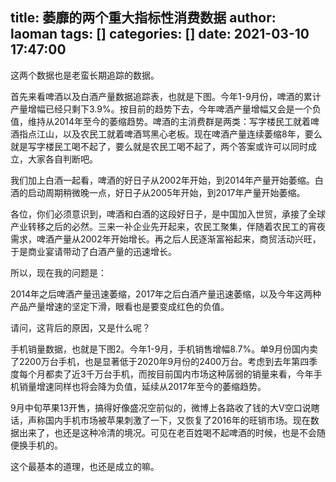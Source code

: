 title: 萎靡的两个重大指标性消费数据
author: laoman
tags: []
categories: []
date: 2021-03-10 17:47:00
---
这两个数据也是老蛮长期追踪的数据。
<!-- more-->


首先来看啤酒以及白酒产量数据追踪表，也就是下图。今年1-9月份，啤酒的累计产量增幅已经只剩下3.9%。按目前的趋势下去，今年啤酒产量增幅又会是一个负值，维持从2014年至今的萎缩趋势。啤酒的主消费群是两类：写字楼民工就着啤酒指点江山，以及农民工就着啤酒骂黑心老板。现在啤酒产量连续萎缩8年，要么就是写字楼民工喝不起了，要么就是农民工喝不起了，两个答案或许可以同时成立，大家各自判断吧。



我们加上白酒一起看，啤酒的好日子从2002年开始，到2014年产量开始萎缩。白酒的启动周期稍微晚一点，好日子从2005年开始，到2017年产量开始萎缩。







各位，你们必须意识到，啤酒和白酒的这段好日子，是中国加入世贸，承接了全球产业转移之后的必然。三来一补企业先开起来，农民工聚集，伴随着农民工的宵夜需求，啤酒产量从2002年开始增长。再之后人民逐渐富裕起来，商贸活动兴旺，于是商业宴请带动了白酒产量的迅速增长。


所以，现在我的问题是：

2014年之后啤酒产量迅速萎缩，2017年之后白酒产量迅速萎缩，以及今年这两种产品产量增速的坚定下滑，眼看也是要变成红色的负值。

请问，这背后的原因，又是什么呢？


手机销量数据，也就是下图2。今年1-9月，手机销售增幅8.7%。单9月份国内卖了2200万台手机，也是显著低于2020年9月份的2400万台。考虑到去年第四季度每个月都卖了近3千万台手机，而按目前国内市场这种孱弱的销量来看，今年手机销量增速同样也将会降为负值，延续从2017年至今的萎缩趋势。






9月中旬苹果13开售，搞得好像盛况空前似的，微博上各路收了钱的大V空口说瞎话，声称国内手机市场被苹果刺激了一下，又恢复了2016年的旺销市场。现在数据出来了，也还是这种冷清的境况。可见在老百姓喝不起啤酒的时候，也是不会随便换手机的。



这个最基本的道理，也还是成立的嘛。